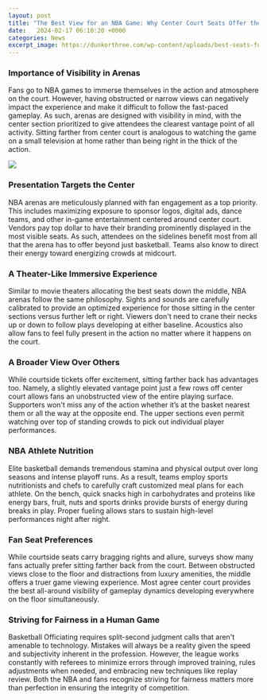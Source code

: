 ```yaml
---
layout: post
title: "The Best View for an NBA Game: Why Center Court Seats Offer the Ideal Perspective"
date:   2024-02-17 06:10:20 +0000
categories: News
excerpt_image: https://dunkorthree.com/wp-content/uploads/best-seats-for-a-basketball-game-2.png
---
```

### Importance of Visibility in Arenas
Fans go to NBA games to immerse themselves in the action and atmosphere on the court. However, having obstructed or narrow views can negatively impact the experience and make it difficult to follow the fast-paced gameplay. As such, arenas are designed with visibility in mind, with the center section prioritized to give attendees the clearest vantage point of all activity. Sitting farther from center court is analogous to watching the game on a small television at home rather than being right in the thick of the action. 


![](https://dunkorthree.com/wp-content/uploads/best-seats-for-a-basketball-game-2.png)
### Presentation Targets the Center 
NBA arenas are meticulously planned with fan engagement as a top priority. This includes maximizing exposure to sponsor logos, digital ads, dance teams, and other in-game entertainment centered around center court. Vendors pay top dollar to have their branding prominently displayed in the most visible seats. As such, attendees on the sidelines benefit most from all that the arena has to offer beyond just basketball. Teams also know to direct their energy toward energizing crowds at midcourt.

### A Theater-Like Immersive Experience  
Similar to movie theaters allocating the best seats down the middle, NBA arenas follow the same philosophy. Sights and sounds are carefully calibrated to provide an optimized experience for those sitting in the center sections versus further left or right. Viewers don't need to crane their necks up or down to follow plays developing at either baseline. Acoustics also allow fans to feel fully present in the action no matter where it happens on the court.  

### A Broader View Over Others  
While courtside tickets offer excitement, sitting farther back has advantages too. Namely, a slightly elevated vantage point just a few rows off center court allows fans an unobstructed view of the entire playing surface. Supporters won't miss any of the action whether it’s at the basket nearest them or all the way at the opposite end. The upper sections even permit watching over top of standing crowds to pick out individual player performances.

### NBA Athlete Nutrition 
Elite basketball demands tremendous stamina and physical output over long seasons and intense playoff runs. As a result, teams employ sports nutritionists and chefs to carefully craft customized meal plans for each athlete. On the bench, quick snacks high in carbohydrates and proteins like energy bars, fruit, nuts and sports drinks provide bursts of energy during breaks in play. Proper fueling allows stars to sustain high-level performances night after night.

### Fan Seat Preferences 
While courtside seats carry bragging rights and allure, surveys show many fans actually prefer sitting farther back from the court. Between obstructed views close to the floor and distractions from luxury amenities, the middle offers a truer game viewing experience. Most agree center court provides the best all-around visibility of gameplay dynamics developing everywhere on the floor simultaneously.

### Striving for Fairness in a Human Game
Basketball Officiating requires split-second judgment calls that aren't amenable to technology. Mistakes will always be a reality given the speed and subjectivity inherent in the profession. However, the league works constantly with referees to minimize errors through improved training, rules adjustments when needed, and embracing new techniques like replay review. Both the NBA and fans recognize striving for fairness matters more than perfection in ensuring the integrity of competition.